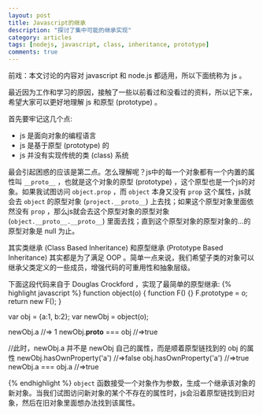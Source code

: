 ```yaml
---
layout: post
title: Javascript的继承
description: "探讨了集中可能的继承实现"
category: articles
tags: [nodejs, javascript, class, inheritance, prototype]
comments: true  
---
```

前戏：本文讨论的内容对 javascript 和 node.js 都适用，所以下面统称为 js 。

最近因为工作和学习的原因，接触了一些以前看过和没看过的资料，所以记下来，希望大家可以更好地理解 js 和原型 (prototype) 。

首先要牢记这几个点:

* js 是面向对象的编程语言
* js 是基于原型 (prototype) 的
* js 并没有实现传统的类 (class) 系统

最会引起困惑的应该是第二点。怎么理解呢？js中的每一个对象都有一个内置的属性叫 `__proto__` ，也就是这个对象的原型 (prototype) ，这个原型也是一个js的对象。如果我试图访问 `object.prop` ，而 `object` 本身又没有 `prop` 这个属性，js就会去 `object` 的原型对象 (`project.__proto__`) 上去找；如果这个原型对象里面依然没有 `prop` ，那么js就会去这个原型对象的原型对象 (`object.__proto__.__proto__`) 里面去找；直到这个原型对象的原型对象的...的原型对象是 null 为止。

其实类继承 (Class Based Inheritance) 和原型继承 (Prototype Based Inheritance) 其实都是为了满足 OOP 。简单一点来说，我们希望子类的对象可以继承父类定义的一些成员，增强代码的可重用性和抽象层级。

下面这段代码来自于 Douglas Crockford ，实现了最简单的原型继承:
{% highlight javascript %}
function object(o) {
    function F() {}
    F.prototype = o;
    return new F();
}

var obj = {a:1, b:2};
var newObj = object(o);

newObj.a //=> 1
newObj.__proto__ === obj //=>true

//此时，newObj.a 并不是 newObj 自己的属性，而是顺着原型链找到的 obj 的属性
newObj.hasOwnProperty('a') //=>false
obj.hasOwnProperty('a') //=>true
newObj.a === obj.a //=>true

{% endhighlight %}
`object` 函数接受一个对象作为参数，生成一个继承该对象的新对象。当我们试图访问新对象的某个不存在的属性时，js会沿着原型链找到旧对象，然后在旧对象里面想办法找到该属性。
